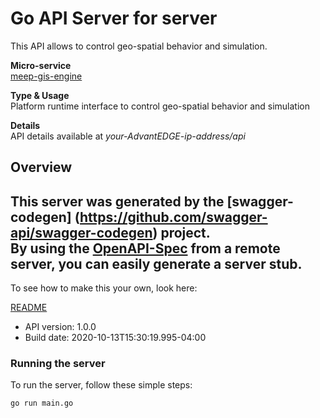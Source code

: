 # Go API Server for server

This API allows to control geo-spatial behavior and simulation. <p>**Micro-service**<br>[meep-gis-engine](https://github.com/InterDigitalInc/AdvantEDGE/tree/master/go-apps/meep-gis-engine) <p>**Type & Usage**<br>Platform runtime interface to control geo-spatial behavior and simulation <p>**Details**<br>API details available at _your-AdvantEDGE-ip-address/api_

## Overview
This server was generated by the [swagger-codegen]
(https://github.com/swagger-api/swagger-codegen) project.  
By using the [OpenAPI-Spec](https://github.com/OAI/OpenAPI-Specification) from a remote server, you can easily generate a server stub.  
-

To see how to make this your own, look here:

[README](https://github.com/swagger-api/swagger-codegen/blob/master/README.md)

- API version: 1.0.0
- Build date: 2020-10-13T15:30:19.995-04:00


### Running the server
To run the server, follow these simple steps:

```
go run main.go
```

